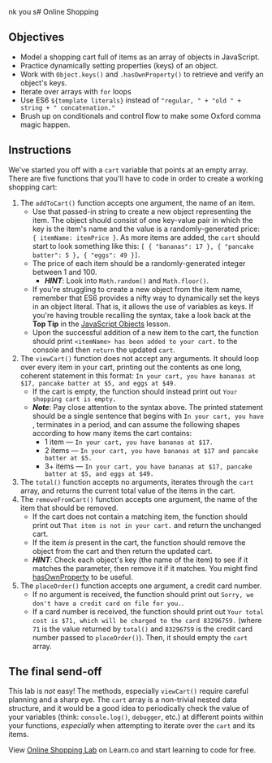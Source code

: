 nk you s# Online Shopping

## Objectives
+ Model a shopping cart full of items as an array of objects in JavaScript.
+ Practice dynamically setting properties (keys) of an object.
+ Work with `Object.keys()` and `.hasOwnProperty()` to retrieve and verify an object's keys.
+ Iterate over arrays with `for` loops
+ Use ES6 `${template literals}` instead of `"regular, " + "old " + string + " concatenation."`
+ Brush up on conditionals and control flow to make some Oxford comma magic happen.

## Instructions
We've started you off with a `cart` variable that points at an empty array. There are five functions that you'll have to code in order to create a working shopping cart:
1. The `addToCart()` function accepts one argument, the name of an item.
    + Use that passed-in string to create a new object representing the item. The object should consist of one key-value pair in which the key is the item's name and the value is a randomly-generated price: `{ itemName: itemPrice }`. As more items are added, the `cart` should start to look something like this: `[ { "bananas": 17 }, { "pancake batter": 5 }, { "eggs": 49 }]`.
    + The price of each item should be a randomly-generated integer between 1 and 100.
      * ***HINT***: Look into `Math.random()` and `Math.floor()`.
    + If you're struggling to create a new object from the item name, remember that ES6 provides a nifty way to dynamically set the keys in an object literal. That is, it allows the use of variables as keys. If you're having trouble recalling the syntax, take a look back at the **Top Tip** in the [JavaScript Objects](https://learn.co/lessons/javascript-objects) lesson.
    + Upon the successful addition of a new item to the cart, the function should print `<itemName> has been added to your cart.` to the console and then `return` the updated `cart`.
2. The `viewCart()` function does not accept any arguments. It should loop over every item in your cart, printing out the contents as one long, coherent statement in this format: `In your cart, you have bananas at $17, pancake batter at $5, and eggs at $49.`
    + If the cart is empty, the function should instead print out `Your shopping cart is empty.`
    + ***Note***: Pay close attention to the syntax above. The printed statement should be a single sentence that begins with `In your cart, you have `, terminates in a period, and can assume the following shapes according to how many items the cart contains:
      * 1 item — `In your cart, you have bananas at $17.`
      * 2 items — `In your cart, you have bananas at $17 and pancake batter at $5.`
      * 3+ items — `In your cart, you have bananas at $17, pancake batter at $5, and eggs at $49.`
3. The `total()` function accepts no arguments, iterates through the `cart` array, and returns the current total value of the items in the cart.
4. The `removeFromCart()` function accepts one argument, the name of the item that should be removed.
    + If the cart does not contain a matching item, the function should print out `That item is not in your cart.` and return the unchanged cart.
    + If the item *is* present in the cart, the function should remove the object from the cart and then return the updated cart.
    + ***HINT***: Check each object's key (the name of the item) to see if it matches the parameter, then remove it if it matches. You might find [hasOwnProperty](https://developer.mozilla.org/en-US/docs/Web/JavaScript/Reference/Global_Objects/Object/hasOwnProperty) to be useful.
5. The `placeOrder()` function accepts one argument, a credit card number.
    + If no argument is received, the function should print out `Sorry, we don't have a credit card on file for you.`.
    + If a card number is received, the function should print out `Your total cost is $71, which will be charged to the card 83296759.` (where `71` is the value returned by `total()` and `83296759` is the credit card number passed to `placeOrder()`). Then, it should empty the `cart` array.

## The final send-off
This lab is _not_ easy! The methods, especially `viewCart()` require careful planning and a sharp eye. The `cart` array is a non-trivial nested data structure, and it would be a good idea to periodically check the value of your variables (think: `console.log()`, `debugger`, etc.) at different points within your functions, _especially_ when attempting to iterate over the `cart` and its items.

<p class='util--hide'>View <a href='https://learn.co/lessons/js-basics-online-shopping-lab'>Online Shopping Lab</a> on Learn.co and start learning to code for free.</p>
